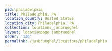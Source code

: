 ```yaml
---
pid: philadelphia
title: Philadelphia, PA
location_country: United States
location_city: Philadelphia, PA
collection: locations_janbrueghel
layout: locationpage_janbrueghel
order: '126'
permalink: /janbrueghel/locations/philadelphia
---
```

